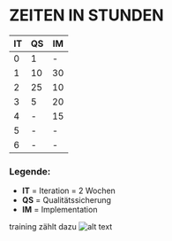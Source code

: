 # ZEITEN IN STUNDEN
IT | QS | IM
-|-|-
0 | 1 | -
1 | 10 | 30
2 | 25 |10
3 | 5 |20
4 | - |15
5 | - | -
6 | - | -

### Legende:
* **IT** = Iteration = 2 Wochen
* **QS** = Qualitätssicherung
* **IM** = Implementation

training zählt dazu
![alt text](http://i0.kym-cdn.com/photos/images/facebook/001/243/083/519)
